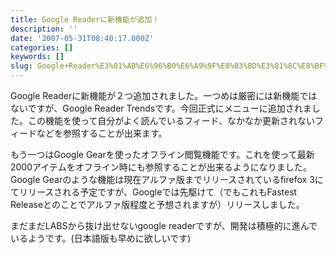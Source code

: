 ```yaml
---
title: Google Readerに新機能が追加！
description: ''
date: '2007-05-31T08:40:17.000Z'
categories: []
keywords: []
slug: Google+Reader%E3%81%AB%E6%96%B0%E6%A9%9F%E8%83%BD%E3%81%8C%E8%BF%BD%E5%8A%A0%EF%BC%81
---
```

Google Readerに新機能が２つ追加されました。一つめは厳密には新機能ではないですが、Google Reader Trendsです。今回正式にメニューに追加されました。この機能を使って自分がよく読んでいるフィード、なかなか更新されないフィードなどを参照することが出来ます。

もう一つはGoogle Gearを使ったオフライン閲覧機能です。これを使って最新2000アイテムをオフライン時にも参照することが出来るようになりました。Google Gearのような機能は現在アルファ版までリリースされているfirefox 3にてリリースされる予定ですが、Googleでは先駆けて（でもこれもFastest Releaseとのことでアルファ版程度と予想されますが）リリースしました。

まだまだLABSから抜け出せないgoogle readerですが、開発は積極的に進んでいるようです。(日本語版も早めに欲しいです)